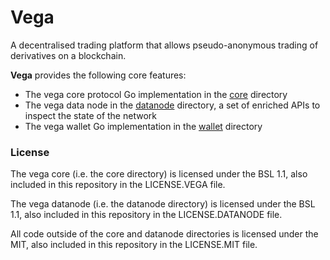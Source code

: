 # Vega

A decentralised trading platform that allows pseudo-anonymous trading of derivatives on a blockchain.

**Vega** provides the following core features:
- The vega core protocol Go implementation in the [core](./core) directory
- The vega data node in the [datanode](./datanode) directory, a set of enriched APIs to inspect the state of the network
- The vega wallet Go implementation in the [wallet](./wallet) directory

### License

The vega core (i.e. the core directory) is licensed under the BSL 1.1, also included in this repository in the LICENSE.VEGA file.

The vega datanode (i.e. the datanode directory) is licensed under the BSL 1.1, also included in this repository in the LICENSE.DATANODE file.

All code outside of the core and datanode directories is licensed under the MIT, also included in this repository in the LICENSE.MIT file.
